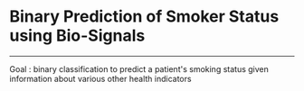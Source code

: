 # Binary Prediction of Smoker Status using Bio-Signals

* * *

Goal : binary classification to predict a patient's smoking status given information about various other health indicators
